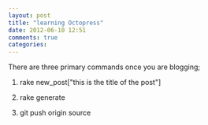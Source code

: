 ```yaml
---
layout: post
title: "learning Octopress"
date: 2012-06-10 12:51
comments: true
categories: 
---
```

There are three primary commands once you are blogging;

1. rake new_post["this is the title of the post"]

2. rake generate

3. git push origin source